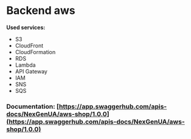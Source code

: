 # Backend aws

**Used services:**
  - S3
  - CloudFront
  - CloudFormation
  - RDS
  - Lambda
  - API Gateway
  - IAM
  - SNS
  - SQS
  
### Documentation: [https://app.swaggerhub.com/apis-docs/NexGenUA/aws-shop/1.0.0](https://app.swaggerhub.com/apis-docs/NexGenUA/aws-shop/1.0.0)
